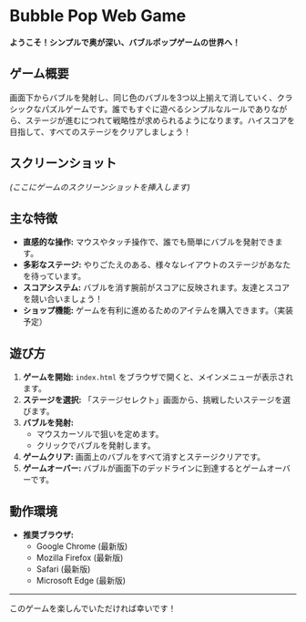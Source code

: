 
# Bubble Pop Web Game

**ようこそ！シンプルで奥が深い、バブルポップゲームの世界へ！**

## ゲーム概要

画面下からバブルを発射し、同じ色のバブルを3つ以上揃えて消していく、クラシックなパズルゲームです。誰でもすぐに遊べるシンプルなルールでありながら、ステージが進むにつれて戦略性が求められるようになります。ハイスコアを目指して、すべてのステージをクリアしましょう！

## スクリーンショット

*(ここにゲームのスクリーンショットを挿入します)*

## 主な特徴

*   **直感的な操作:** マウスやタッチ操作で、誰でも簡単にバブルを発射できます。
*   **多彩なステージ:** やりごたえのある、様々なレイアウトのステージがあなたを待っています。
*   **スコアシステム:** バブルを消す腕前がスコアに反映されます。友達とスコアを競い合いましょう！
*   **ショップ機能:** ゲームを有利に進めるためのアイテムを購入できます。（実装予定）

## 遊び方

1.  **ゲームを開始:** `index.html` をブラウザで開くと、メインメニューが表示されます。
2.  **ステージを選択:** 「ステージセレクト」画面から、挑戦したいステージを選びます。
3.  **バブルを発射:**
    *   マウスカーソルで狙いを定めます。
    *   クリックでバブルを発射します。
4.  **ゲームクリア:** 画面上のバブルをすべて消すとステージクリアです。
5.  **ゲームオーバー:** バブルが画面下のデッドラインに到達するとゲームオーバーです。

## 動作環境

*   **推奨ブラウザ:**
    *   Google Chrome (最新版)
    *   Mozilla Firefox (最新版)
    *   Safari (最新版)
    *   Microsoft Edge (最新版)

---

このゲームを楽しんでいただければ幸いです！
